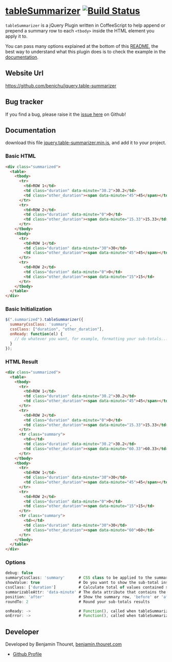 # [tableSummarizer](https://github.com/benichu/jquery.table-summarizer) [![Build Status](https://secure.travis-ci.org/benichu/jquery.table-summarizer.png?branch=master)](https://travis-ci.org/benichu/jquery.table-summarizer)

`tableSummarizer` is a jQuery Plugin written in CoffeeScript to help append or
prepend a summary row to each `<tbody>` inside the HTML element you apply it to.

You can pass many options explained at the bottom of this [README](#options), the best way to understand
what this plugin does is to check the example in the [documentation](#documentation).

## Website Url

https://github.com/benichu/jquery.table-summarizer

## Bug tracker

If you find a bug, please raise it the [issue here](https://github.com/benichu/jquery.table-summarizer/issues) on Github!

## Documentation

download this file [jquery.table-summarizer.min.js](https://github.com/benichu/jquery.table-summarizer/blob/master/js/jquery.table-summarizer.min.js),
and add it to your project.


### Basic HTML

```html
<div class="summarized">
  <table>
    <tbody>
      <tr>
        <td>ROW 1</td>
        <td class="duration" data-minute="30.2">30.2</td>
        <td class="other_duration"><span data-minute="45">45</span></td>
      </tr>
      <tr>
        <td>ROW 2</td>
        <td class="duration" data-minute="0">0</td>
        <td class="other_duration"><span data-minute="15.33">15.33</td>
      </tr>
    </tbody>
    <tbody>
      <tr>
        <td>ROW 1</td>
        <td class="duration" data-minute="30">30</td>
        <td class="other_duration"><span data-minute="45">45</span></td>
      </tr>
      <tr>
        <td>ROW 2</td>
        <td class="duration" data-minute="0">0</td>
        <td class="other_duration"><span data-minute="15">15</td>
      </tr>
    </tbody>
  </table>
</div>
```

### Basic Initialization

```javascript
$(".summarized").tableSummarizer({
  summaryCssClass: 'summary',
  cssClass: ["duration", "other_duration"],
  onReady: function(el) {
    // do whatever you want, for example, formatting your sub-totals...
  }
});
```

### HTML Result

```html
<div class="summarized">
  <table>
    <tbody>
      <tr>
        <td>ROW 1</td>
        <td class="duration" data-minute="30.2">30.2</td>
        <td class="other_duration"><span data-minute="45">45</span></td>
      </tr>
      <tr>
        <td>ROW 2</td>
        <td class="duration" data-minute="0">0</td>
        <td class="other_duration"><span data-minute="15.33">15.33</td>
      </tr>
      <tr class="summary">
        <td></td>
        <td class="duration" data-minute="30.2">30.2</td>
        <td class="other_duration"><span data-minute="60.33">60.33</td>
      </tr>
    </tbody>
    <tbody>
      <tr>
        <td>ROW 1</td>
        <td class="duration" data-minute="30">30</td>
        <td class="other_duration"><span data-minute="45">45</span></td>
      </tr>
      <tr>
        <td>ROW 2</td>
        <td class="duration" data-minute="0">0</td>
        <td class="other_duration"><span data-minute="15">15</td>
      </tr>
      <tr class="summary">
        <td></td>
        <td class="duration" data-minute="30">30</td>
        <td class="other_duration"><span data-minute="60">60</td>
      </tr>
    </tbody>
  </table>
</div>
```

### Options

```javascript
debug: false
summaryCssClass: 'summary'      # CSS class to be applied to the summary row
showValue: true                 # Do you want to show the sub-total inside the summary <td>
cssClass: ['duration']          # Calculate total of values contained somewhere inside elements with this CSS class
summarizableAttr: 'data-minute' # The data attribute that contains the value to sum (ex: <td data-minute="120">)
position: 'after'               # Show the summary row, 'before' or 'after' each tbody
roundTo: 2                      # Round your sub-totals results

onReady: ->                     # Function(), called when tableSummarizer is ready
onError: ->                     # Function(), called when tableSummarizer has not found an element to work on
```

## Developer

Developed by Benjamin Thouret, [benjamin.thouret.com](http://benjamin.thouret.com)

+ [Github Profile](http://github.com/benichu)
